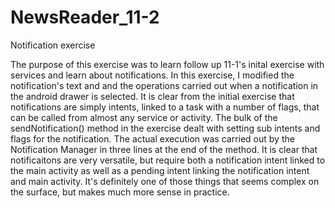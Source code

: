 # NewsReader_11-2
Notification exercise

The purpose of this exercise was to learn follow up 11-1's inital exercise with services and learn about notifications. In this
exercise, I modified the notification's text and and the operations carried out when a notification in the android drawer is
selected. It is clear from the initial exercise that notifications are simply intents, linked to a task with a number of flags,
that can be called from almost any service or activity. The bulk of the sendNotification() method in the exercise dealt with 
setting sub intents and flags for the notification. The actual execution was carried out by the Notification Manager in three
lines at the end of the method. It is clear that notificaitons are very versatile, but require both a notification intent linked 
to the main activity as well as a pending intent linking the notification intent and main activity. It's definitely one of those
things that seems complex on the surface, but makes much more sense in practice.
